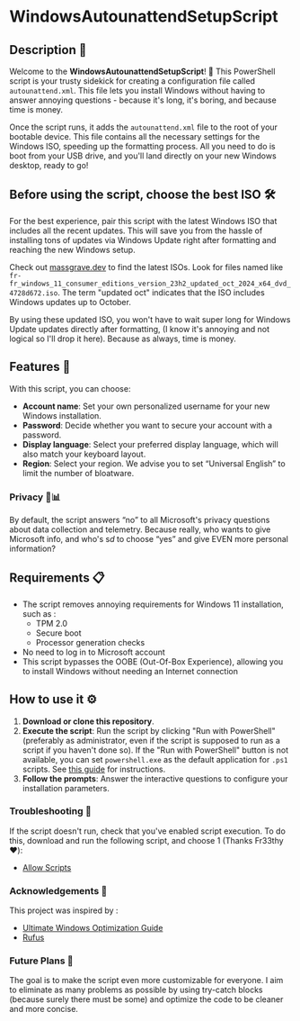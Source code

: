 # WindowsAutounattendSetupScript

## Description 📝

Welcome to the **WindowsAutounattendSetupScript**! 🎉 This PowerShell script is your trusty sidekick for creating a configuration file called `autounattend.xml`. This file lets you install Windows without having to answer annoying questions - because it's long, it's boring, and because time is money.

Once the script runs, it adds the `autounattend.xml` file to the root of your bootable device. This file contains all the necessary settings for the Windows ISO, speeding up the formatting process. All you need to do is boot from your USB drive, and you'll land directly on your new Windows desktop, ready to go!


## Before using the script, choose the best ISO 🛠️

For the best experience, pair this script with the latest Windows ISO that includes all the recent updates. This will save you from the hassle of installing tons of updates via Windows Update right after formatting and reaching the new Windows setup.

Check out [massgrave.dev](https://massgrave.dev/windows_11_links) to find the latest ISOs. Look for files named like `fr-fr_windows_11_consumer_editions_version_23h2_updated_oct_2024_x64_dvd_4728d672.iso`. The term "updated oct" indicates that the ISO includes Windows updates up to October.

By using these updated ISO, you won't have to wait super long for Windows Update updates directly after formatting, (I know it's annoying and not logical so I'll drop it here). Because as always, time is money.

## Features 🌟

With this script, you can choose:
- **Account name**: Set your own personalized username for your new Windows installation.
- **Password**: Decide whether you want to secure your account with a password.
- **Display language**: Select your preferred display language, which will also match your keyboard layout.
- **Region**: Select your region. We advise you to set “Universal English” to limit the number of bloatware.

### Privacy 🚫📊
By default, the script answers “no” to all Microsoft's privacy questions about data collection and telemetry. Because really, who wants to give Microsoft info, and who's s*d* to choose “yes” and give EVEN more personal information? 

## Requirements 📋

- The script removes annoying requirements for Windows 11 installation, such as :
  - TPM 2.0
  - Secure boot
  - Processor generation checks
- No need to log in to Microsoft account
- This script bypasses the OOBE (Out-Of-Box Experience), allowing you to install Windows without needing an Internet connection
  
## How to use it ⚙️

1. **Download or clone this repository**.
2. **Execute the script**: Run the script by clicking "Run with PowerShell" (preferably as administrator, even if the script is supposed to run as a script if you haven't done so). If the "Run with PowerShell" button is not available, you can set `powershell.exe` as the default application for `.ps1` scripts. See [this guide](https://www.top-password.com/blog/set-ps1-script-to-open-with-powershell-by-default/#:~:text=Check%20the%20box%20labeled%20%E2%80%9CAlways,select%20the%20powershell.exe%20file.) for instructions.
3. **Follow the prompts**: Answer the interactive questions to configure your installation parameters.

### Troubleshooting 🔧
If the script doesn't run, check that you've enabled script execution. To do this, download and run the following script, and choose 1 (Thanks Fr33thy ❤️):
- [Allow Scripts](https://github.com/FR33THYFR33THY/Ultimate-Windows-Optimization-Guide/blob/main/Allow%20Scripts.cmd)

### Acknowledgements 🙏
This project was inspired by :
- [Ultimate Windows Optimization Guide](https://github.com/fr33thytweaks/Ultimate-Windows-Optimization-Guide/blob/main/2%20Refresh/4%20Autounattend.ps1)
- [Rufus](https://github.com/pbatard/rufus)

### Future Plans 🚀
The goal is to make the script even more customizable for everyone. I aim to eliminate as many problems as possible by using try-catch blocks (because surely there must be some) and optimize the code to be cleaner and more concise.
